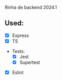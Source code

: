 Rinha de backend 2024.1

## Used:

- [x] Express
- [x] TS
- Tests:
  - [x] Jest
  - [x] Supertest
- [x] Eslint
